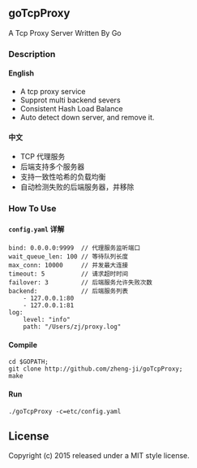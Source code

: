 ## goTcpProxy 

A Tcp Proxy Server Written By Go

### Description

#### English
* A tcp proxy service
* Supprot multi backend severs 
* Consistent Hash Load Balance
* Auto detect down server, and remove it.

#### 中文

* TCP 代理服务
* 后端支持多个服务器
* 支持一致性哈希的负载均衡
* 自动检测失败的后端服务器，并移除


### How To Use

#### `config.yaml` 详解

```
bind: 0.0.0.0:9999  // 代理服务监听端口
wait_queue_len: 100 // 等待队列长度
max_conn: 10000     // 并发最大连接
timeout: 5          // 请求超时时间
failover: 3         // 后端服务允许失败次数 
backend:            // 后端服务列表
    - 127.0.0.1:80
    - 127.0.0.1:81
log:
    level: "info"
    path: "/Users/zj/proxy.log"
```

#### Compile

```
cd $GOPATH;
git clone http://github.com/zheng-ji/goTcpProxy;
make
```

#### Run 
```
./goTcpProxy -c=etc/config.yaml
```

License
-------

Copyright (c) 2015 released under a MIT style license.
